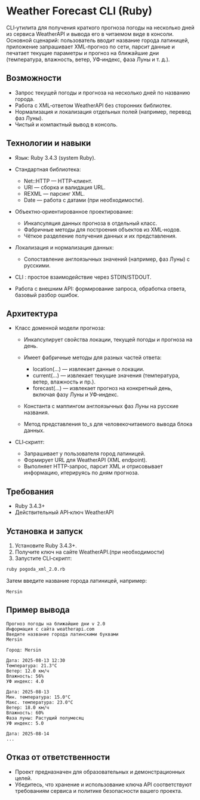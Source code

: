 # Weather Forecast CLI (Ruby)
CLI‑утилита для получения краткого прогноза погоды на несколько дней из сервиса WeatherAPI и вывода его в читаемом виде в консоли.
Основной сценарий: пользователь вводит название города латиницей, приложение запрашивает XML‑прогноз по сети, парсит данные и печатает текущие параметры и прогноз на ближайшие дни (температура, влажность, ветер, УФ‑индекс, фаза Луны и т. д.).
## Возможности
- Запрос текущей погоды и прогноза на несколько дней по названию города.
- Работа с XML‑ответом WeatherAPI без сторонних библиотек.
- Нормализация и локализация отдельных полей (например, перевод фаз Луны).
- Чистый и компактный вывод в консоль.

## Технологии и навыки
- Язык: Ruby 3.4.3 (system Ruby).
- Стандартная библиотека:
    - Net::HTTP — HTTP‑клиент.
    - URI — сборка и валидация URL.
    - REXML — парсинг XML.
    - Date — работа с датами (при необходимости).

- Объектно‑ориентированное проектирование:
    - Инкапсуляция данных прогноза в отдельный класс.
    - Фабричные методы для построения объектов из XML‑нодов.
    - Чёткое разделение получения данных и их представления.

- Локализация и нормализация данных:
    - Сопоставление англоязычных значений (например, фаз Луны) с русскими.

- CLI : простое взаимодействие через STDIN/STDOUT.
- Работа с внешним API: формирование запроса, обработка ответа, базовый разбор ошибок.

## Архитектура
- Класс доменной модели прогноза:
    - Инкапсулирует свойства локации, текущей погоды и прогноза на день.
    - Имеет фабричные методы для разных частей ответа:
        - location(...) — извлекает данные о локации.
        - current(...) — извлекает текущие значения (температура, ветер, влажность и пр.).
        - forecast(...) — извлекает прогноз на конкретный день, включая фазу Луны и УФ‑индекс.

    - Константа с маппингом англоязычных фаз Луны на русские названия.
    - Метод представления to_s для человекочитаемого вывода блока данных.

- CLI‑скрипт:
    - Запрашивает у пользователя город латиницей.
    - Формирует URL для WeatherAPI (XML endpoint).
    - Выполняет HTTP‑запрос, парсит XML и отрисовывает информацию, итерируясь по дням прогноза.

## Требования
- Ruby 3.4.3+
- Действительный API‑ключ WeatherAPI

## Установка и запуск
1. Установите Ruby 3.4.3+.
2. Получите ключ на сайте WeatherAPI.(при необходимости)
3. Запустите CLI‑скрипт:
``` bash
ruby pogoda_xml_2.0.rb
```
Затем введите название города латиницей, например:
``` text
Mersin
```
## Пример вывода
``` text
Прогноз погоды на ближайшие дни v 2.0
Информация с сайта weatherapi.com
Введите название города латинскими буквами
Mersin

Город: Mersin

Дата: 2025-08-13 12:30
Температура: 21.3°C
Ветер: 12.0 км/ч
Влажность: 56%
УФ индекс: 4.0

Дата: 2025-08-13
Мин. температура: 15.0°C
Макс. температура: 23.0°C
Ветер: 18.0 км/ч
Влажность: 60%
Фаза луны: Растущий полумесяц
УФ индекс: 5.0

Дата: 2025-08-14
...
```
## Отказ от ответственности
- Проект предназначен для образовательных и демонстрационных целей.
- Убедитесь, что хранение и использование ключа API соответствуют требованиям сервиса и политике безопасности вашего проекта.
